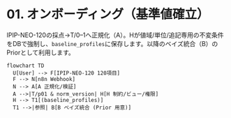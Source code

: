 # 01. オンボーディング（基準値確立）

IPIP-NEO-120の採点→T/0–1へ正規化（A）。Hが値域/単位/追記専用の不変条件をDBで強制し、`baseline_profiles`に保存します。以降のベイズ統合（B）のPriorとして利用します。

```mermaid
flowchart TD
  U[User] --> F[IPIP-NEO-120 120項目]
  F --> N[n8n Webhook]
  N --> A[A 正規化/検証]
  A -->|T/p01 & norm_version| H[H 制約/ビュー/権限]
  H --> T1[(baseline_profiles)]
  T1 -->|参照| B[B ベイズ統合 (Prior 用意)]
```


